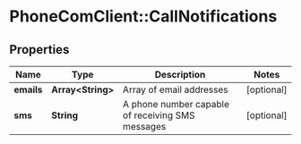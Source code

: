 # PhoneComClient::CallNotifications

## Properties
Name | Type | Description | Notes
------------ | ------------- | ------------- | -------------
**emails** | **Array&lt;String&gt;** | Array of email addresses | [optional]
**sms** | **String** | A phone number capable of receiving SMS messages | [optional]


